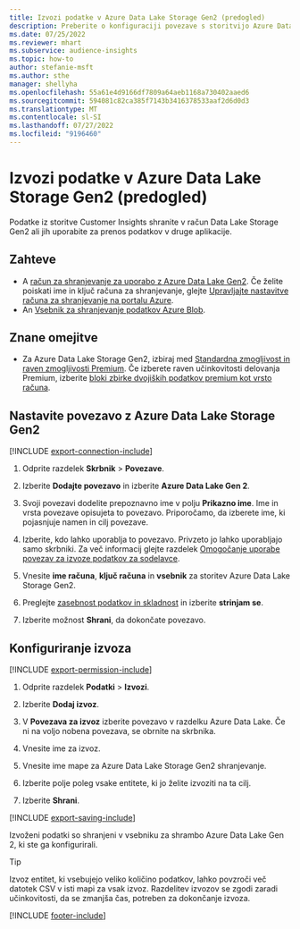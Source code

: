 ```yaml
---
title: Izvozi podatke v Azure Data Lake Storage Gen2 (predogled)
description: Preberite o konfiguraciji povezave s storitvijo Azure Data Lake Storage Gen2.
ms.date: 07/25/2022
ms.reviewer: mhart
ms.subservice: audience-insights
ms.topic: how-to
author: stefanie-msft
ms.author: sthe
manager: shellyha
ms.openlocfilehash: 55a61e4d9166df7809a64aeb1168a730402aaed6
ms.sourcegitcommit: 594081c82ca385f7143b3416378533aaf2d6d0d3
ms.translationtype: MT
ms.contentlocale: sl-SI
ms.lasthandoff: 07/27/2022
ms.locfileid: "9196460"
---
```

# <a name="export-data-to-azure-data-lake-storage-gen2-preview"></a>Izvozi podatke v Azure Data Lake Storage Gen2 (predogled)

Podatke iz storitve Customer Insights shranite v račun Data Lake Storage Gen2 ali jih uporabite za prenos podatkov v druge aplikacije.

## <a name="prerequisites"></a>Zahteve

- A [račun za shranjevanje za uporabo z Azure Data Lake Gen2](/azure/storage/blobs/create-data-lake-storage-account). Če želite poiskati ime in ključ računa za shranjevanje, glejte [Upravljajte nastavitve računa za shranjevanje na portalu Azure](/azure/storage/common/storage-account-manage).
- An [Vsebnik za shranjevanje podatkov Azure Blob](/azure/storage/blobs/storage-quickstart-blobs-portal#create-a-container).

## <a name="known-limitations"></a>Znane omejitve

- Za Azure Data Lake Storage Gen2, izbiraj med [Standardna zmogljivost in raven zmogljivosti Premium](/azure/storage/blobs/create-data-lake-storage-account). Če izberete raven učinkovitosti delovanja Premium, izberite [bloki zbirke dvojiških podatkov premium kot vrsto računa](/azure/storage/common/storage-account-overview#types-of-storage-accounts).

## <a name="set-up-connection-to-azure-data-lake-storage-gen2"></a>Nastavite povezavo z Azure Data Lake Storage Gen2

[!INCLUDE [export-connection-include](includes/export-connection-admn.md)]

1. Odprite razdelek **Skrbnik** > **Povezave**.

1. Izberite **Dodajte povezavo** in izberite **Azure Data Lake Gen 2**.

1. Svoji povezavi dodelite prepoznavno ime v polju **Prikazno ime**. Ime in vrsta povezave opisujeta to povezavo. Priporočamo, da izberete ime, ki pojasnjuje namen in cilj povezave.

1. Izberite, kdo lahko uporablja to povezavo. Privzeto jo lahko uporabljajo samo skrbniki. Za več informacij glejte razdelek [Omogočanje uporabe povezav za izvoze podatkov za sodelavce](connections.md#allow-contributors-to-use-a-connection-for-exports).

1. Vnesite **ime računa**, **ključ računa** in **vsebnik** za storitev Azure Data Lake Storage Gen2.

1. Preglejte [zasebnost podatkov in skladnost](connections.md#data-privacy-and-compliance) in izberite **strinjam se**.

1. Izberite možnost **Shrani**, da dokončate povezavo.

## <a name="configure-an-export"></a>Konfiguriranje izvoza

[!INCLUDE [export-permission-include](includes/export-permission.md)]

1. Odprite razdelek **Podatki** > **Izvozi**.

1. Izberite **Dodaj izvoz**.

1. V **Povezava za izvoz** izberite povezavo v razdelku Azure Data Lake. Če ni na voljo nobena povezava, se obrnite na skrbnika.

1. Vnesite ime za izvoz.

1. Vnesite ime mape za Azure Data Lake Storage Gen2 shranjevanje.

1. Izberite polje poleg vsake entitete, ki jo želite izvoziti na ta cilj.

1. Izberite **Shrani**.

[!INCLUDE [export-saving-include](includes/export-saving.md)]

Izvoženi podatki so shranjeni v vsebniku za shrambo Azure Data Lake Gen 2, ki ste ga konfigurirali.

> [!TIP]
> Izvoz entitet, ki vsebujejo veliko količino podatkov, lahko povzroči več datotek CSV v isti mapi za vsak izvoz. Razdelitev izvozov se zgodi zaradi učinkovitosti, da se zmanjša čas, potreben za dokončanje izvoza.

[!INCLUDE [footer-include](includes/footer-banner.md)]
